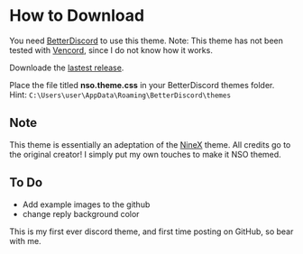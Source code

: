 # How to Download

You need [BetterDiscord](https://betterdiscord.app/ "BetterDiscord") to use this theme.
Note: This theme has not been tested with [Vencord](https://vencord.dev/ "Vencord"), since I do not know how it works.

Downloade the [lastest release](https://github.com/angelkawaiix/NSO-betterdiscord/releases "lastest release").

Place the file titled **nso.theme.css** in your BetterDiscord themes folder.
Hint: `C:\Users\user\AppData\Roaming\BetterDiscord\themes`

## Note

This  theme is essentially an adeptation of the [NineX](https://betterdiscord.app/theme/NineX "NineX") theme.
All credits go to the original creator! I simply put my own touches to make it NSO themed.

## To Do
- Add example images to the github
- change reply background color

This is my first ever discord theme, and first time posting on GitHub, so bear with me.
